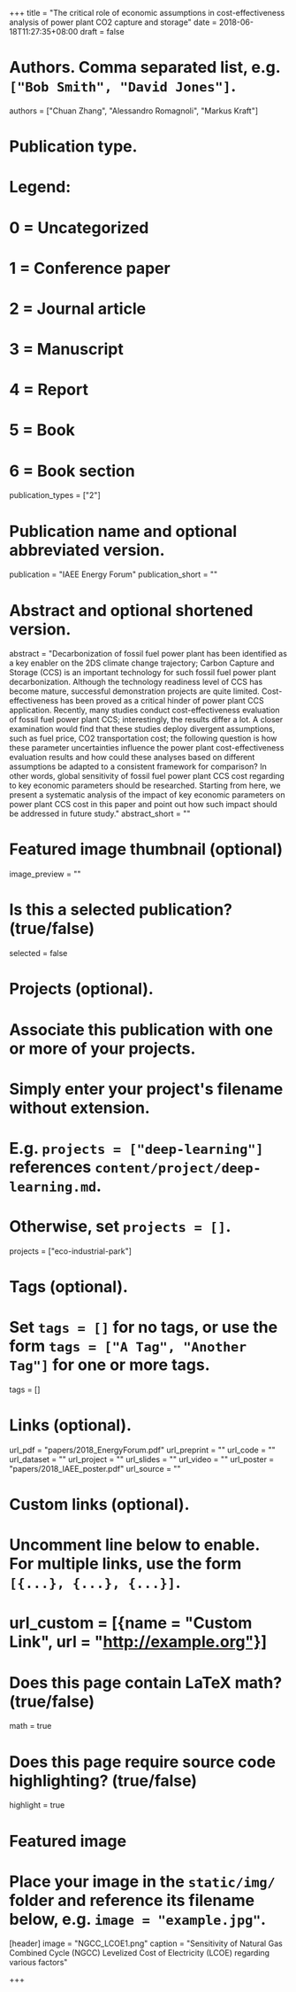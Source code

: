 +++
title = "The critical role of economic assumptions in cost-effectiveness analysis of power plant CO2 capture and storage"
date = 2018-06-18T11:27:35+08:00
draft = false

# Authors. Comma separated list, e.g. `["Bob Smith", "David Jones"]`.
authors = ["Chuan Zhang",  "Alessandro Romagnoli", "Markus Kraft"]

# Publication type.
# Legend:
# 0 = Uncategorized
# 1 = Conference paper
# 2 = Journal article
# 3 = Manuscript
# 4 = Report
# 5 = Book
# 6 = Book section
publication_types = ["2"]

# Publication name and optional abbreviated version.
publication = "IAEE Energy Forum"
publication_short = ""

# Abstract and optional shortened version.
abstract = "Decarbonization of fossil fuel power plant has been identified as a key enabler on the 2DS climate change trajectory; Carbon Capture and Storage (CCS) is an important technology for such fossil fuel power plant decarbonization. Although the technology readiness level of CCS has become mature, successful demonstration projects are quite limited. Cost-effectiveness has been proved as a critical hinder of power plant CCS application. Recently, many studies conduct cost-effectiveness evaluation of fossil fuel power plant CCS; interestingly, the results differ a lot. A closer examination would find that these studies deploy divergent assumptions, such as fuel price, CO2 transportation cost; the following question is how these parameter uncertainties influence the power plant cost-effectiveness evaluation results and how could these analyses based on different assumptions be adapted to a consistent framework for comparison? In other words, global sensitivity of fossil fuel power plant CCS cost regarding to key economic parameters should be researched. Starting from here, we present a systematic analysis of the impact of key economic parameters on power plant CCS cost in this paper and point out how such impact should be addressed in future study."
abstract_short = ""

# Featured image thumbnail (optional)
image_preview = ""

# Is this a selected publication? (true/false)
selected = false

# Projects (optional).
#   Associate this publication with one or more of your projects.
#   Simply enter your project's filename without extension.
#   E.g. `projects = ["deep-learning"]` references `content/project/deep-learning.md`.
#   Otherwise, set `projects = []`.
projects = ["eco-industrial-park"]

# Tags (optional).
#   Set `tags = []` for no tags, or use the form `tags = ["A Tag", "Another Tag"]` for one or more tags.
tags = []

# Links (optional).
url_pdf = "papers/2018_EnergyForum.pdf"
url_preprint = ""
url_code = ""
url_dataset = ""
url_project = ""
url_slides = ""
url_video = ""
url_poster = "papers/2018_IAEE_poster.pdf"
url_source = ""

# Custom links (optional).
#   Uncomment line below to enable. For multiple links, use the form `[{...}, {...}, {...}]`.
# url_custom = [{name = "Custom Link", url = "http://example.org"}]

# Does this page contain LaTeX math? (true/false)
math = true

# Does this page require source code highlighting? (true/false)
highlight = true

# Featured image
# Place your image in the `static/img/` folder and reference its filename below, e.g. `image = "example.jpg"`.
[header]
image = "NGCC_LCOE1.png"
caption = "Sensitivity of Natural Gas Combined Cycle (NGCC) Levelized Cost of Electricity (LCOE) regarding various factors"

+++
